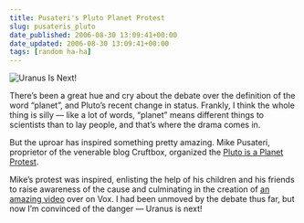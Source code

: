 ```yaml
---
title: Pusateri's Pluto Planet Protest
slug: pusateris_pluto
date_published: 2006-08-30 13:09:41+00:00
date_updated: 2006-08-30 13:09:41+00:00
tags: [random ha-ha]
---
```


![Uranus Is Next!](/images/uranusisnext.jpg)

There’s been a great hue and cry about the debate over the definition of the word “planet”, and Pluto’s recent change in status. Frankly, I think the whole thing is silly — like a lot of words, “planet” means different things to scientists than to lay people, and that’s where the drama comes in.

But the uproar has inspired something pretty amazing. Mike Pusateri, proprietor of the venerable blog Cruftbox, organized the [Pluto is a Planet Protest](http://cruftbox.com/blog/archives/001332.html).

Mike’s protest was inspired, enlisting the help of his children and his friends to raise awareness of the cause and culminating in the creation of [an amazing video](http://cruftbox.vox.com/library/post/pluto-is-a-planet-protest.html) over on Vox. I had been unmoved by the debate thus far, but now I’m convinced of the danger — Uranus is next!
